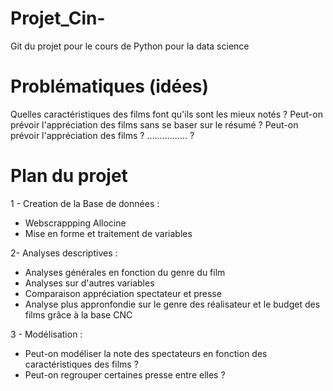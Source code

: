 

# Projet_Cin-
Git du projet pour le cours de Python pour la data science




# Problématiques (idées)
Quelles caractéristiques des films font qu'ils sont les mieux notés ?
Peut-on prévoir l'appréciation des films sans se baser sur le résumé ?
Peut-on prévoir l'appréciation des films ?
                ................ ?

# Plan du projet

1 - Creation de la Base de données :
- Webscrappping Allocine
- Mise en forme et traitement de variables

2- Analyses descriptives :

- Analyses générales en fonction du genre du film
- Analyses sur d'autres variables
- Comparaison appréciation spectateur et presse
- Analyse plus appronfondie sur le genre des réalisateur et le budget des films grâce à la base CNC


3 - Modélisation : 
- Peut-on modéliser la note des spectateurs en fonction des caractéristiques des films ?
- Peut-on regrouper certaines presse entre elles ?


